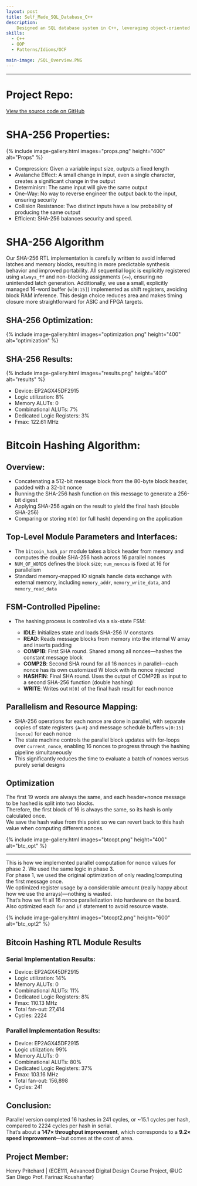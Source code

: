 ```yaml
---
layout: post
title: Self_Made_SQL_Database_C++ 
description:  
	Designed an SQL database system in C++, leveraging object-oriented design principles and multiple software design patterns and idioms. Implemented abstraction layers using patterns such as Chain of Responsibility, Decorator, Adapter, Iterator, and Creation patterns. Applied polymorphism, singletons, pure virtual classes, and event listeners to enforce modularity and extensibility. Followed Object Construction Framework (OCF) best practices to enhance maintainability and scalability.	
skills: 
  - C++
  - OOP
  - Patterns/Idioms/OCF

main-image: /SQL_Overview.PNG
---
```


---
# Project Repo:
[View the source code on GitHub](https://github.com/s-bashar/SP24-ECE141B-Database-Team5)

# SHA-256 Properties:

{% include image-gallery.html images="props.png" height="400" alt="Props" %}
  - Compression: Given a variable input size, outputs a fixed length  
  - Avalanche Effect: A small change in input, even a single character, creates a significant change in the output  
  - Determinism: The same input will give the same output  
  - One-Way: No way to reverse engineer the output back to the input, ensuring security  
  - Collision Resistance: Two distinct inputs have a low probability of producing the same output  
  - Efficient: SHA-256 balances security and speed.

# SHA-256 Algorithm

Our SHA-256 RTL implementation is carefully written to avoid inferred latches and memory blocks, resulting in more predictable synthesis behavior and improved portability. All sequential logic is explicitly registered using `always_ff` and non-blocking assignments (`<=`), ensuring no unintended latch generation. Additionally, we use a small, explicitly managed 16-word buffer (`w[0:15]`) implemented as shift registers, avoiding block RAM inference. This design choice reduces area and makes timing closure more straightforward for ASIC and FPGA targets.

## SHA-256 Optimization: 

{% include image-gallery.html images="optimization.png" height="400" alt="optimization" %}

## SHA-256 Results:
{% include image-gallery.html images="results.png" height="400" alt="results" %}
   - Device: EP2AGX45DF2915  
   - Logic utilization: 8%  
   - Memory ALUTs: 0  
   - Combinational ALUTs: 7%  
   - Dedicated Logic Registers: 3%  
   - Fmax: 122.61 MHz  

# Bitcoin Hashing Algorithm:

## Overview:

   - Concatenating a 512-bit message block from the 80-byte block header, padded with a 32-bit nonce  
   - Running the SHA-256 hash function on this message to generate a 256-bit digest  
   - Applying SHA-256 again on the result to yield the final hash (double SHA-256)  
   - Comparing or storing `H[0]` (or full hash) depending on the application  

## Top-Level Module Parameters and Interfaces:

   - The `bitcoin_hash_par` module takes a block header from memory and computes the double SHA-256 hash across 16 parallel nonces  
   - `NUM_OF_WORDS` defines the block size; `num_nonces` is fixed at 16 for parallelism  
   - Standard memory-mapped IO signals handle data exchange with external memory, including `memory_addr`, `memory_write_data`, and `memory_read_data`  

## FSM-Controlled Pipeline:

   - The hashing process is controlled via a six-state FSM:

     - **IDLE**: Initializes state and loads SHA-256 IV constants  
     - **READ**: Reads message blocks from memory into the internal W array and inserts padding  
     - **COMP1B**: First SHA round. Shared among all nonces—hashes the constant message block  
     - **COMP2B**: Second SHA round for all 16 nonces in parallel—each nonce has its own customized W block with its nonce injected  
     - **HASHFIN**: Final SHA round. Uses the output of COMP2B as input to a second SHA-256 function (double hashing)  
     - **WRITE**: Writes out `H[0]` of the final hash result for each nonce  

## Parallelism and Resource Mapping:

   - SHA-256 operations for each nonce are done in parallel, with separate copies of state registers `{A–H}` and message schedule buffers `w[0:15][nonce]` for each nonce  
   - The state machine controls the parallel block updates with for-loops over `current_nonce`, enabling 16 nonces to progress through the hashing pipeline simultaneously  
   - This significantly reduces the time to evaluate a batch of nonces versus purely serial designs  

## Optimization 

The first 19 words are always the same, and each header+nonce message to be hashed is split into two blocks.  
Therefore, the first block of 16 is always the same, so its hash is only calculated once.  
We save the hash value from this point so we can revert back to this hash value when computing different nonces.

{% include image-gallery.html images="btcopt.png" height="400" alt="btc_opt" %}

---
This is how we implemented parallel computation for nonce values for phase 2. We used the same logic in phase 3.  
For phase 1, we used the original optimization of only reading/computing the first message once.  
We optimized register usage by a considerable amount (really happy about how we use the arrays)—nothing is wasted.  
That’s how we fit all 16 nonce parallelization into hardware on the board.  
Also optimized each `for` and `if` statement to avoid resource waste.

{% include image-gallery.html images="btcopt2.png" height="600" alt="btc_opt2" %}

## Bitcoin Hashing RTL Module Results 

### Serial Implementation Results:

   - Device: EP2AGX45DF2915  
   - Logic utilization: 14%  
   - Memory ALUTs: 0  
   - Combinational ALUTs: 11%  
   - Dedicated Logic Registers: 8%  
   - Fmax: 110.13 MHz  
   - Total fan-out: 27,414  
   - Cycles: 2224  

### Parallel Implementation Results:

   - Device: EP2AGX45DF2915  
   - Logic utilization: 99%  
   - Memory ALUTs: 0  
   - Combinational ALUTs: 80%  
   - Dedicated Logic Registers: 37%  
   - Fmax: 103.16 MHz  
   - Total fan-out: 156,898  
   - Cycles: 241  

## Conclusion:

Parallel version completed 16 hashes in 241 cycles, or ~15.1 cycles per hash, compared to 2224 cycles per hash in serial.  
That’s about a **147× throughput improvement**, which corresponds to a **9.2× speed improvement**—but comes at the cost of area.

## Project Member:

Henry Pritchard | (ECE111, Advanced Digital Design Course Project, @UC San Diego Prof. Farinaz Koushanfar) 
